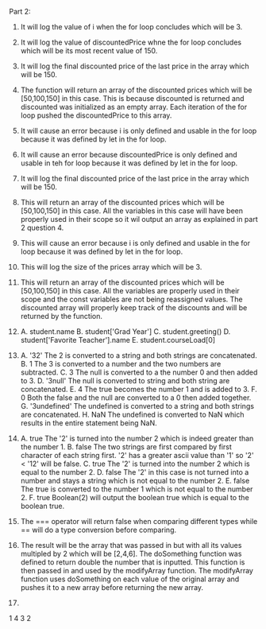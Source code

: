 Part 2:
1. It will log the value of i when the for loop concludes which will be 3.
2. It will log the value of discountedPrice whne the for loop concludes which will be its most recent value of 150.
3. It will log the final discounted price of the last price in the array which will be 150.
4. The function will return an array of the discounted prices which will be [50,100,150] in this case. This is because discounted is returned and discounted was initialized as an empty array. Each iteration of the for loop pushed the discountedPrice to this array.
5. It will cause an error because i is only defined and usable in the for loop because it was defined by let in the for loop.
6. It will cause an error because discountedPrice is only defined and usable in teh for loop because it was defined by let in the for loop.
7. It will log the final discounted price of the last price in the array which will be 150.
8. This will return an array of the discounted prices which will be [50,100,150] in this case. All the variables in this case will have been properly used in their scope so it wil output an array as explained in part 2 question 4.
9. This will cause an error because i is only defined and usable in the for loop because it was defined by let in the for loop.
10. This will log the size of the prices array which will be 3.
11. This will return an array of the discounted prices which will be [50,100,150] in this case. All the variables are properly used in their scope and the const variables are not being reassigned values. The discounted array will properly keep track of the discounts and will be returned by the function.
12. A. student.name
B. student['Grad Year']
C. student.greeting()
D. student['Favorite Teacher'].name
E. student.courseLoad[0]  

13. A. '32'
The 2 is converted to a string and both strings are concatenated.
B. 1
The 3 is converted to a number and the two numbers are subtracted.
C. 3
The null is converted to a the number 0 and then added to 3.
D. '3null'
The null is converted to string and both string are concatenated.
E. 4
The true becomes the number 1 and is added to 3.
F. 0
Both the false and the null are converted to a 0 then added together.
G. '3undefined'
The undefined is converted to a string and both strings are concatenated.
H. NaN
The undefined is converted to NaN which results in the entire statement being NaN.  

14. A. true
The '2' is turned into the number 2 which is indeed greater than the number 1.
B. false
The two strings are first compared by first character of each string first. '2' has a greater ascii value than '1' so '2' < '12' will be false.
C. true
The '2' is turned into the number 2 which is equal to the number 2.
D. false
The '2' in this case is not turned into a number and stays a string which is not equal to the number 2.
E. false
The true is converted to the number 1 which is not equal to the number 2.
F. true
Boolean(2) will output the boolean true which is equal to the boolean true.  

15. The === operator will return false when comparing different types while == will do a type conversion before comparing.  
 
17. The result will be the array that was passed in but with all its values multipled by 2 which will be [2,4,6]. The doSomething function was defined to return double the number that is inputted. This function is then passed in and used by the modifyArray function. The modifyArray function uses doSomething on each value of the original array and pushes it to a new array before returning the new array.

19. 
1
4
3
2
